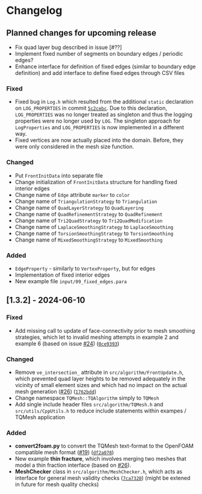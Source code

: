# Changelog

## Planned changes for upcoming release

- Fix quad layer bug described in issue [#??]
- Implement fixed number of segments on boundary edges / periodic edges?
- Enhance interface for definition of fixed edges (similar to boundary edge definition) and add interface to define fixed edges through CSV files

### Fixed
- Fixed bug in `Log.h` which resulted from the additional `static` declaration on `LOG_PROPERTIES` in commit [`5c2cebc`](https://github.com/FloSewn/TQMesh/commit/5c2cebc).
  Due to this declaration, `LOG_PROPERTIES` was no longer treated as singleton and thus the logging properties were no longer used by `LOG`.
  The singleton approach for `LogProperties` and `LOG_PROPERTIES` is now implemented in a different way.
- Fixed vertices are now actually placed into the domain. Before, they were only considered in the mesh size function.

### Changed

- Put `FrontInitData` into separate file
- Change initialization of `FrontInitData` structure for handling fixed interior edges
- Change name of `Edge` attribute `marker` to `color`
- Change name of `TriangulationStrategy` to `Triangulation`
- Change name of `QuadLayerStrategy` to `QuadLayering`
- Change name of `QuadRefinementStrategy` to `QuadRefinement`
- Change name of `Tri2QuadStrategy` to `Tri2QuadModification`
- Change name of `LaplaceSmoothingStrategy` to `LaplaceSmoothing`
- Change name of `TorsionSmoothingStrategy` to `TorsionSmoothing`
- Change name of `MixedSmoothingStrategy` to `MixedSmoothing`

### Added

- `EdgeProperty` - similarly to `VertexProperty`, but for edges
- Implementation of fixed interior edges
- New example file `input/09_fixed_edges.para`


## [1.3.2] - 2024-06-10

### Fixed

- Add missing call to update of face-connectivity prior to mesh smoothing strategies, 
  which let to invalid meshing attempts in example 2 and example 6 (based on issue [#24](https://github.com/FloSewn/TQMesh/issues/24)) 
  ([`0ce9393`](https://github.com/FloSewn/TQMesh/commit/0ce9393))

### Changed

- Remove `ve_intersection_` attribute in `src/algorithm/FrontUpdate.h`, which prevented quad layer heights 
  to be removed adequately in the vicinity of small element sizes and which had no impact on the actual mesh generation
  ([#26](https://github.com/FloSewn/TQMesh/issues/26)) ([`1762bdd`](https://github.com/FloSewn/TQMesh/commit/1762bdd))
- Change namespace `TQMesh::TQAlgorithm` simply to `TQMesh`
- Add single include header files `src/algorithm/TQMesh.h` and `src/utils/CppUtils.h` to reduce include statements 
  within exampes / TQMesh application

### Added

- **convert2foam.py** to convert the TQMesh text-format to the OpenFOAM compatible mesh format ([#19](https://github.com/FloSewn/TQMesh/issues/19)) ([`df2a078`](https://github.com/FloSewn/TQMesh/commit/df2a078))
- New example **thin fracture**, which involves merging two meshes that model a thin fraction interface (based on [#26](https://github.com/FloSewn/TQMesh/issues/26)).
- **MeshChecker** class in `src/algorithm/MeshChecker.h`, which acts as interface for general mesh validity checks ([`7ca7320`](https://github.com/FloSewn/TQMesh/commit/7ca7320))
  (might be extened in future for mesh quality checks)


